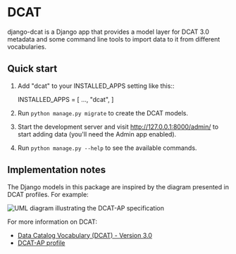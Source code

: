 
# DCAT

django-dcat is a Django app that provides a model layer for DCAT 3.0 metadata and
some command line tools to import data to it from different vocabularies.

## Quick start

1. Add "dcat" to your INSTALLED_APPS setting like this::

    INSTALLED_APPS = [
        ...,
        "dcat",
    ]

2. Run ``python manage.py migrate`` to create the DCAT models.

3. Start the development server and visit http://127.0.0.1:8000/admin/
   to start adding data (you'll need the Admin app enabled).

4. Run ``python manage.py --help`` to see the available commands.

## Implementation notes
The Django models in this package are inspired by the diagram presented in DCAT profiles. For example:

![UML diagram illustrating the DCAT-AP specification](https://semiceu.github.io/DCAT-AP/releases/3.0.0/html/overview.jpg)

For more information on DCAT:

 - [Data Catalog Vocabulary (DCAT) - Version 3.0](https://www.w3.org/TR/vocab-dcat-3/)
 - [DCAT-AP profile](https://semiceu.github.io/DCAT-AP/releases/3.0.0/)

